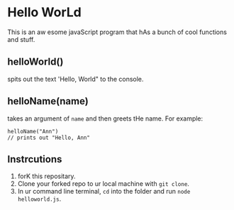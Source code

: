 # Hello WorLd

This is an aw esome javaScript program that hAs a bunch of cool functions and stuff. 

## helloWorld()

spits out the text 'Hello, World" to the console.

## helloName(name)

takes an argument of `name` and then greets tHe name. For example:
```
helloName("Ann") 
// prints out "Hello, Ann"
```

## Instrcutions

1. forK this repositary.
3. Clone your forked repo to ur local machine with `git clone`.
4. In ur command line terminal, `cd` into the folder and run `node helloworld.js`.
